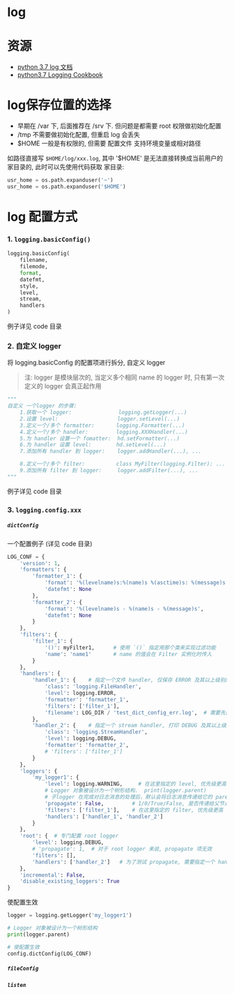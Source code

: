 # log

# 资源

- [python 3.7 log 文档](https://docs.python.org/3.7/library/logging.html)
- [python3.7 Logging Cookbook](https://docs.python.org/3.7/howto/logging-cookbook.html#logging-cookbook)

# log保存位置的选择

- 早期在 /var 下,  后面推荐在 /srv 下.  但问题是都需要 root 权限做初始化配置
- /tmp 不需要做初始化配置,  但重启 log 会丢失
- $HOME 一般是有权限的,  但需要 配置文件 支持环境变量或相对路径

如路径直接写 `$HOME/log/xxx.log`,  其中 '$HOME' 是无法直接转换成当前用户的家目录的,  此时可以先使用代码获取 家目录:  

```python
usr_home = os.path.expanduser('~')
usr_home = os.path.expanduser('$HOME')
```





# log 配置方式

### 1. `logging.basicConfig()`

```python
logging.basicConfig(
    filename,
    filemode,
    format,
    datefmt,
    style,
    level,
    stream,
    handlers
)
```

例子详见 code 目录



### 2. 自定义 logger

将 logging.basicConfig 的配置项进行拆分, 自定义 logger

> 注:  logger 是模块层次的,  当定义多个相同 name 的 logger 时,  只有第一次定义的 logger 会真正起作用

```python
"""
自定义 一个logger 的步骤:
    1.获取一个 logger:               logging.getLogger(...)
    2.设置 level:                   logger.setLevel(...)
    3.定义一个/多个 formatter:       logging.Formatter(...)
    4.定义一个/多个 handler:         logging.XXXHandler(...)
    5.为 handler 设置一个 fomatter:  hd.setFormatter(...)
    6.为 handler 设置 level:        hd.setLevel(...)
    7.添加所有 handler 到 logger:    logger.addHandler(...), ...

    8.定义一个/多个 filter:          class MyFilter(logging.Filter): ...
    9.添加所有 filter 到 logger:     logger.addFilter(...), ...
"""
```

例子详见 code 目录

### 3. `logging.config.xxx`

##### `dictConfig`

一个配置例子 (详见 code 目录)

```python
LOG_CONF = {
    'version': 1,
    'formatters': {
        'formatter_1': {
            'format': '%(levelname)s:%(name)s %(asctime)s: %(message)s',
            'datefmt': None
        },
        'formatter_2': {
            'format': '%(levelname)s - %(name)s - %(message)s',
            'datefmt': None
        }
    },
    'filters': {
        'filter_1': {
            '()': myFilter1,      # 使用 `()` 指定用那个类来实现过滤功能
            'name': 'name1'       # name 的值会在 Filter 实例化时传入
        }
    },
    'handlers': {
        'handler_1': {    # 指定一个文件 handler, 仅保存 ERROR 及其以上级别的日志
            'class': 'logging.FileHandler',
            'level': logging.ERROR,
            'formatter': 'formatter_1',
            'filters': ['filter_1'],
            'filename': LOG_DIR / 'test_dict_config_err.log',  # 需要先创建目录
        },
        'handler_2': {    # 指定一个 stream handler, 打印 DEBUG 及其以上级别的日志
            'class': 'logging.StreamHandler',
            'level': logging.DEBUG,
            'formatter': 'formatter_2',
            # 'filters': ['filter_1']
        }
    },
    'loggers': {
        'my_logger1': {
            'level': logging.WARNING,     # 在这里指定的 level, 优先级更高
            # Logger 对象被设计为一个树形结构.  print(logger.parent)
            # 子logger 在完成对日志消息的处理后，默认会将日志消息传递给它的 parent logger
            'propagate': False,         # 1/0/True/False, 是否传递给父节点的 logger 来处理
            'filters': ['filter_1'],    # 在这里指定的 filter, 优先级更高
            'handlers': ['handler_1', 'handler_2']
        }
    },
    'root': {  # 专门配置 root logger
        'level': logging.DEBUG,
        # 'propagate': 1,  # 对于 root logger 来说, propagate 项无效
        'filters': [],
        'handlers': ['handler_2']   # 为了测试 propagate, 需要指定一个 handler
    },
    'incremental': False,
    'disable_existing_loggers': True
}
```

使配置生效

```python
logger = logging.getLogger('my_logger1')

# Logger 对象被设计为一个树形结构
print(logger.parent)

# 使配置生效
config.dictConfig(LOG_CONF)
```





##### `fileConfig`

##### `listen`